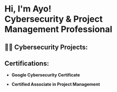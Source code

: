 <h1>Hi, I'm Ayo! <br/>Cybersecurity & Project Management Professional </a>

<h2>👨‍💻 Cybersecurity Projects:</h2>

<h2>Certifications:</h2>

- <b>Google Cybersecurity Certificate</b>
  
- <b>Certified Associate in Project Management</b>


<!--
**bamiari/bamiari** is a ✨ _special_ ✨ repository because its `README.md` (this file) appears on your GitHub profile.

Here are some ideas to get you started:

- 🔭 I’m currently working on ...
- 🌱 I’m currently learning ...
- 👯 I’m looking to collaborate on ...
- 🤔 I’m looking for help with ...
- 💬 Ask me about ...
- 📫 How to reach me: ...
- 😄 Pronouns: ...
- ⚡ Fun fact: ...
-->

